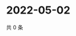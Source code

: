 # 2022-05-02

共 0 条

<!-- BEGIN WEIBO -->
<!-- 最后更新时间 Mon May 02 2022 22:20:46 GMT+0800 (China Standard Time) -->

<!-- END WEIBO -->
